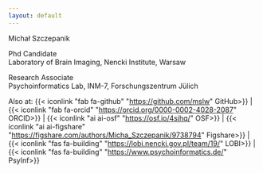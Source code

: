 ```yaml
---
layout: default
---
```


Michał Szczepanik

Phd Candidate  
Laboratory of Brain Imaging, Nencki Institute, Warsaw

Research Associate  
Psychoinformatics Lab, INM-7, Forschungszentrum Jülich

Also at: 
{{< iconlink "fab fa-github" "https://github.com/mslw" GitHub>}} |
{{< iconlink "fab fa-orcid" "https://orcid.org/0000-0002-4028-2087" ORCID>}} |
{{< iconlink "ai ai-osf" "https://osf.io/4sjhq/" OSF>}} |
{{< iconlink "ai ai-figshare" "https://figshare.com/authors/Micha_Szczepanik/9738794" Figshare>}} |
{{< iconlink "fas fa-building" "https://lobi.nencki.gov.pl/team/19/" LOBI>}} |
{{< iconlink "fas fa-building" "https://www.psychoinformatics.de/" PsyInf>}}
